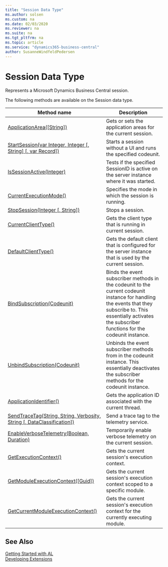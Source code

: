 ```yaml
---
title: "Session Data Type"
ms.author: solsen
ms.custom: na
ms.date: 02/03/2020
ms.reviewer: na
ms.suite: na
ms.tgt_pltfrm: na
ms.topic: article
ms.service: "dynamics365-business-central"
author: SusanneWindfeldPedersen
---
```

[//]: # (START>DO_NOT_EDIT)
[//]: # (IMPORTANT:Do not edit any of the content between here and the END>DO_NOT_EDIT.)
[//]: # (Any modifications should be made in the .xml files in the ModernDev repo.)
# Session Data Type
Represents a Microsoft Dynamics Business Central session.


The following methods are available on the Session data type.


|Method name|Description|
|-----------|-----------|
|[ApplicationArea([String])](session-applicationarea-method.md)|Gets or sets the application areas for the current session.|
|[StartSession(var Integer, Integer [, String] [, var Record])](session-startsession-method.md)|Starts a session without a UI and runs the specified codeunit.|
|[IsSessionActive(Integer)](session-issessionactive-method.md)|Tests if the specified SessionID is active on the server instance where it was started.|
|[CurrentExecutionMode()](session-currentexecutionmode-method.md)|Specifies the mode in which the session is running.|
|[StopSession(Integer [, String])](session-stopsession-method.md)|Stops a session.|
|[CurrentClientType()](session-currentclienttype-method.md)|Gets the client type that is running in current session.|
|[DefaultClientType()](session-defaultclienttype-method.md)|Gets the default client that is configured for the server instance that is used by the current session.|
|[BindSubscription(Codeunit)](session-bindsubscription-method.md)|Binds the event subscriber methods in the codeunit to the current codeunit instance for handling the events that they subscribe to. This essentially activates the subscriber functions for the codeunit instance.|
|[UnbindSubscription(Codeunit)](session-unbindsubscription-method.md)|Unbinds the event subscriber methods from in the codeunit instance. This essentially deactivates the subscriber methods for the codeunit instance.|
|[ApplicationIdentifier()](session-applicationidentifier-method.md)|Gets the application ID associated with the current thread.|
|[SendTraceTag(String, String, Verbosity, String [, DataClassification])](session-sendtracetag-method.md)|Send a trace tag to the telemetry service.|
|[EnableVerboseTelemetry(Boolean, Duration)](session-enableverbosetelemetry-method.md)|Temporarily enable verbose telemetry on the current session.|
|[GetExecutionContext()](session-getexecutioncontext-method.md)|Gets the current session's execution context.|
|[GetModuleExecutionContext([Guid])](session-getmoduleexecutioncontext-method.md)|Gets the current session's execution context scoped to a specific module.|
|[GetCurrentModuleExecutionContext()](session-getcurrentmoduleexecutioncontext-method.md)|Gets the current session's execution context for the currently executing module.|


[//]: # (IMPORTANT: END>DO_NOT_EDIT)
## See Also  
[Getting Started with AL](../../devenv-get-started.md)  
[Developing Extensions](../../devenv-dev-overview.md)  